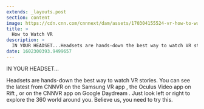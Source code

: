 ```yaml
--- 
extends: _layouts.post 
section: content 
image: https://cdn.cnn.com/cnnnext/dam/assets/170304155524-vr-how-to-watch-cover-image-super-tease.jpg 
title: > 
  How to Watch VR 
description: > 
  IN YOUR HEADSET...Headsets are hands-down the best way to watch VR stories.You can see the latest from CNNVR on the Samsung VR app , the Oculus Video app on Rift , or on the CNNVR app on Google Daydream .Just look left or right to explore the 360 world around you.Believe us, you need to try this. 
date: 1602300393.9499657 
--- 
```

IN YOUR HEADSET...

Headsets are hands-down the best way to watch VR stories. You can see the latest from CNNVR on the Samsung VR app , the Oculus Video app on Rift , or on the CNNVR app on Google Daydream . Just look left or right to explore the 360 world around you. Believe us, you need to try this.